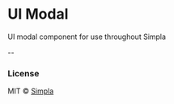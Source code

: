 # UI Modal

UI modal component for use throughout Simpla

--

### License

MIT © [Simpla](admin@simpla.io)

[bower-badge]: https://img.shields.io/bower/v/sm-helper-modal.svg
[bowerlicense-badge]: https://img.shields.io/bower/l/sm-helper-modal.svg
[travis-badge]: https://img.shields.io/travis/simplaio/sm-helper-modal.svg
[travis-url]: https://travis-ci.org/simplaio/sm-helper-modal
[bowerdeps-badge]: https://img.shields.io/gemnasium/simplaio/sm-helper-modal.svg
[bowerdeps-url]: https://gemnasium.com/bower/sm-helper-modal
[npmdeps-badge]: https://img.shields.io/david/simplaio/sm-helper-modal.svg
[npmdeps-url]: https://david-dm.org/simplaio/sm-helper-modal
[npmdevdeps-badge]: https://img.shields.io/david/dev/simplaio/sm-helper-modal.svg?theme=shields.io
[npmdevdeps-url]: https://david-dm.org/dev/simplaio/sm-helper-modal#info=devDependencies
